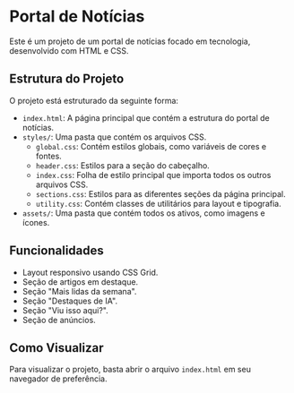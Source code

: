 # Portal de Notícias

Este é um projeto de um portal de notícias focado em tecnologia, desenvolvido com HTML e CSS.

## Estrutura do Projeto

O projeto está estruturado da seguinte forma:

- `index.html`: A página principal que contém a estrutura do portal de notícias.
- `styles/`: Uma pasta que contém os arquivos CSS.
  - `global.css`: Contém estilos globais, como variáveis de cores e fontes.
  - `header.css`: Estilos para a seção do cabeçalho.
  - `index.css`: Folha de estilo principal que importa todos os outros arquivos CSS.
  - `sections.css`: Estilos para as diferentes seções da página principal.
  - `utility.css`: Contém classes de utilitários para layout e tipografia.
- `assets/`: Uma pasta que contém todos os ativos, como imagens e ícones.

## Funcionalidades

- Layout responsivo usando CSS Grid.
- Seção de artigos em destaque.
- Seção "Mais lidas da semana".
- Seção "Destaques de IA".
- Seção "Viu isso aqui?".
- Seção de anúncios.

## Como Visualizar

Para visualizar o projeto, basta abrir o arquivo `index.html` em seu navegador de preferência.

